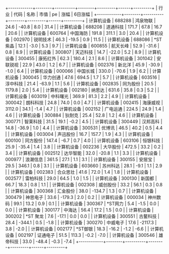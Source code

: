 +------------+--------+----------+--------+---------+------+---------+
|    行业    |  代码  |   名称   |  市值  |   pe    | 涨幅 | 6日涨幅 |
+------------+--------+----------+--------+---------+------+---------+
| 计算机设备 | 688288 | 鸿泉物联 |  24.6  |  -40.8  | 8.0  |  31.4   |
| 计算机设备 | 688208 | 道通科技 | 171.7  |  67.8   | 16.7 |  20.6   |
| 计算机设备 | 600764 | 中国海防 | 191.8  |  311.1  | 3.0  |  20.4   |
| 计算机设备 | 002970 | 锐明技术 |  46.3  |  -19.5  | 0.9  |  11.5   |
| 计算机设备 | 688086 | *ST紫晶  |  12.1  |  -3.0   | 5.3  |   9.7   |
| 计算机设备 | 600855 | 航天长峰 |  52.9  |  -31.6  | 0.8  |   8.9   |
| 计算机设备 | 300807 | 天迈科技 |  14.7  |  -22.0  | 5.2  |   8.9   |
| 计算机设备 | 300455 | 康拓红外 |  62.3  |  180.4  | 2.1  |   8.6   |
| 计算机设备 | 301042 | 安联锐视 |  22.9  |  43.0   | 1.2  |   6.7   |
| 计算机设备 | 002376 |  新北洋  |  45.9  |  -30.9  | -1.0 |   6.4   |
| 计算机设备 | 000066 | 中国长城 | 330.0  |  -70.6  | 1.9  |   6.2   |
| 计算机设备 | 300045 | 华力创通 |  47.6  |  694.5  | 1.7  |   5.7   |
| 计算机设备 | 603516 | 淳中科技 |  21.4  |  -63.9  | 1.1  |   5.6   |
| 计算机设备 | 002835 | 同为股份 |  20.5  | 1179.8  | 2.0  |   5.4   |
| 计算机设备 | 002180 |  纳思达  | 631.6  |  35.8   | 0.3  |   5.2   |
| 计算机设备 | 603019 | 中科曙光 | 369.9  |  81.3   | 2.2  |   4.9   |
| 计算机设备 | 300042 | 朗科科技 |  24.8  |  74.0   | 0.0  |   4.7   |
| 计算机设备 | 002415 | 海康威视 | 3112.0 |  34.1   | -1.4 |   4.7   |
| 计算机设备 | 002152 | 广电运通 | 224.5  |  24.9   | 1.4  |   4.6   |
| 计算机设备 | 300884 |  狄耐克  |  25.4  |  52.8   | 1.2  |   4.6   |
| 计算机设备 | 300771 | 智莱科技 |  31.5  |  19.1   | -0.2 |   4.5   |
| 计算机设备 | 300449 | 汉邦高科 |  14.8  |  -36.9  | 1.0  |   4.4   |
| 计算机设备 | 300531 |  优博讯  |  46.5  |  40.2   | 0.5  |   4.4   |
| 计算机设备 | 003004 | 声迅股份 |  16.7  |  157.7  | 1.9  |   4.3   |
| 计算机设备 | 600100 | 同方股份 | 147.4  |  -6.7   | 0.7  |   4.0   |
| 计算机设备 | 603106 | 恒银科技 |  25.9  |  -35.4  | 1.4  |   3.8   |
| 计算机设备 | 002236 | 大华股份 | 472.5  |  33.2   | 0.2  |   3.4   |
| 计算机设备 | 002512 | 达华智能 |  32.0  |  -20.8  | 1.1  |   3.3   |
| 计算机设备 | 000977 | 浪潮信息 | 361.5  |  27.1   | 1.1  |   3.1   |
| 计算机设备 | 300155 |  安居宝  |  29.5  |  346.1  | 0.8  |   3.1   |
| 计算机设备 | 603660 | 苏州科达 |  28.1  |  -9.1   | 1.1  |   2.9   |
| 计算机设备 | 002383 | 合众思壮 |  41.6  |  72.0   | 1.4  |   1.8   |
| 计算机设备 | 002577 | 雷柏科技 |  29.0  |  64.5   | 1.0  |   1.5   |
| 计算机设备 | 300130 |  新国都  |  66.7  |  18.3   | 0.8  |   1.1   |
| 计算机设备 | 002308 | 威创股份 |  33.2  |  56.1   | 0.3  |   0.8   |
| 计算机设备 | 300368 | 汇金股份 |  38.0  | -134.7  | 1.3  |   0.7   |
| 计算机设备 | 300479 | 神思电子 |  33.6  | -179.3  | 2.0  |   0.2   |
| 计算机设备 | 000034 | 神州数码 |  99.1  |  13.2   | 0.9  |   0.1   |
| 计算机设备 | 300367 | *ST网力  |  5.4   |  -1.5   | 0.0  |   0.0   |
| 计算机设备 | 300177 |  中海达  |  56.4  |  17.2   | 1.5  |   0.0   |
| 计算机设备 | 300202 | *ST 聚龙 |  7.6   |  -17.1  | 0.0  |   0.0   |
| 计算机设备 | 300551 | 古鳌科技 |  28.4  | -344.1  | 0.5  |  -1.8   |
| 计算机设备 | 300270 | 中威电子 |  17.6  | -2117.3 | 3.8  |  -2.0   |
| 计算机设备 | 002177 | *ST御银  |  18.3  |  -16.2  | -1.2 |  -6.6   |
| 计算机设备 | 002197 | 证通电子 |  51.5  |  113.3  | -0.2 |  -7.0   |
| 计算机设备 | 300546 | 雄帝科技 |  33.0  |  -48.4  | -0.3 |  -7.4   |
+------------+--------+----------+--------+---------+------+---------+

